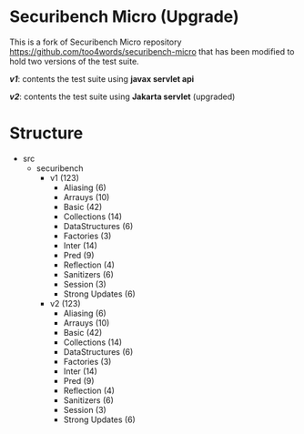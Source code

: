 Securibench Micro (Upgrade)
=================

This is a fork of Securibench Micro repository https://github.com/too4words/securibench-micro that has been modified to hold two versions of the test suite.

***v1***: contents the test suite using **javax servlet api**

***v2***: contents the test suite using **Jakarta servlet** (upgraded)

Structure
=================

- src
    - securibench
        - v1 (123)
            - Aliasing (6)
            - Arrauys (10)
            - Basic (42)
            - Collections (14)
            - DataStructures (6)
            - Factories (3)
            - Inter (14)
            - Pred (9)
            - Reflection (4)
            - Sanitizers (6)
            - Session (3)
            - Strong Updates (6)
        - v2 (123)
            - Aliasing (6)
            - Arrauys (10)
            - Basic (42)
            - Collections (14)
            - DataStructures (6)
            - Factories (3)
            - Inter (14)
            - Pred (9)
            - Reflection (4)
            - Sanitizers (6)
            - Session (3)
            - Strong Updates (6)
